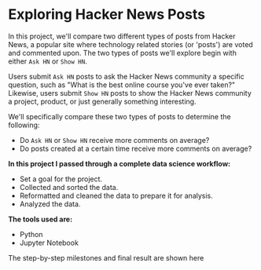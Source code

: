# Exploring Hacker News Posts
In this project, we'll compare two different types of posts from Hacker News, a popular site where technology related stories (or 'posts') are voted and commented upon. The two types of posts we'll explore begin with either `Ask HN` or `Show HN`.

Users submit `Ask HN` posts to ask the Hacker News community a specific question, such as "What is the best online course you've ever taken?" Likewise, users submit `Show HN` posts to show the Hacker News community a project, product, or just generally something interesting.

We'll specifically compare these two types of posts to determine the following:
- Do `Ask HN` or `Show HN` receive more comments on average?
- Do posts created at a certain time receive more comments on average?

__In this project I passed through a complete data science workflow:__
- Set a goal for the project.
- Collected and sorted the data.
- Reformatted and cleaned the data to prepare it for analysis.
- Analyzed the data.

__The tools used are:__
- Python
- Jupyter Notebook

The step-by-step milestones and final result are shown here
